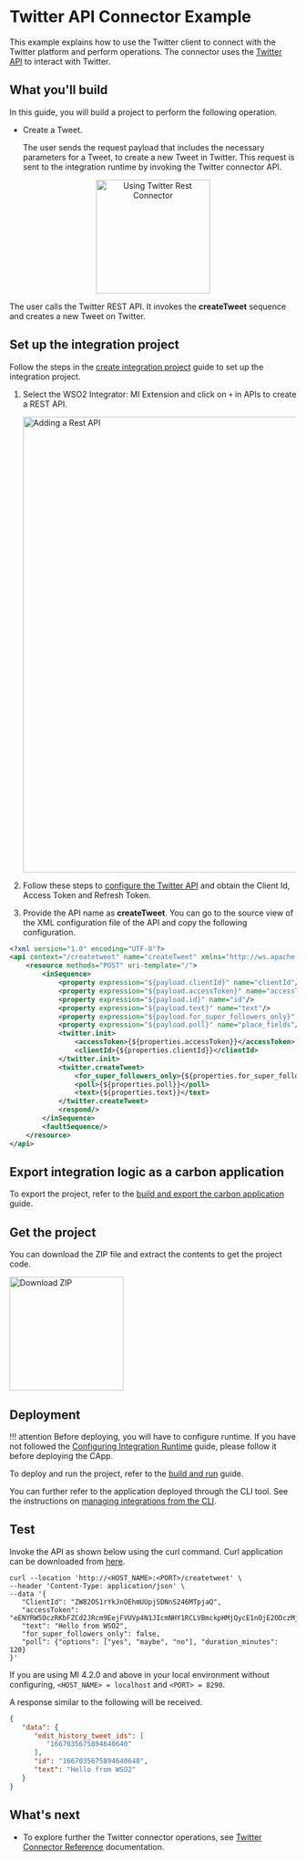 # Twitter API Connector Example

This example explains how to use the Twitter client to connect with the Twitter platform and perform operations. The connector uses the [Twitter API](https://developer.twitter.com/en/docs/twitter-api) to interact with Twitter.

## What you'll build

In this guide, you will build a project to perform the following operation. 

* Create a Tweet.

     The user sends the request payload that includes the necessary parameters for a Tweet, to create a new Tweet in Twitter. This request is sent to the integration runtime by invoking the Twitter connector API. 

<center><img src="{{base_path}}/assets/img/integrate/connectors/twitter-connector-store.png" title="Using Twitter Rest Connector" width="200" alt="Using Twitter Rest Connector"/></center>

The user calls the Twitter REST API. It invokes the **createTweet** sequence and creates a new Tweet on Twitter.

## Set up the integration project

Follow the steps in the [create integration project]({{base_path}}/develop/create-integration-project/) guide to set up the integration project.

1. Select the WSO2 Integrator: MI Extension and click on `+` in APIs to create a REST API.

    <img src="{{base_path}}/assets/img/integrate/connectors/twitter-api.png" title="Adding a Rest API" width="800" alt="Adding a Rest API"/>

2. Follow these steps to [configure the Twitter API]({{base_path}}/reference/connectors/twitter-connector/twitter-connector-credentials/) and obtain the Client Id, Access Token and Refresh Token.

4. Provide the API name as **createTweet**. You can go to the source view of the XML configuration file of the API and copy the following configuration. 

```xml
<?xml version="1.0" encoding="UTF-8"?>
<api context="/createtweet" name="createTweet" xmlns="http://ws.apache.org/ns/synapse">
    <resource methods="POST" uri-template="/">
        <inSequence>
            <property expression="${payload.clientId}" name="clientId"/>
            <property expression="${payload.accessToken}" name="accessToken"/>
            <property expression="${payload.id}" name="id"/>
            <property expression="${payload.text}" name="text"/>
            <property expression="${payload.for_super_followers_only}" name="for_super_followers_only"/>
            <property expression="${payload.poll}" name="place_fields"/>
            <twitter.init>
                <accessToken>{${properties.accessToken}}</accessToken>
                <clientId>{${properties.clientId}}</clientId>
            </twitter.init>
            <twitter.createTweet>
                <for_super_followers_only>{${properties.for_super_followers_only}}</for_super_followers_only>
                <poll>{${properties.poll}}</poll>
                <text>{${properties.text}}</text>
            </twitter.createTweet>
            <respond/>
        </inSequence>
        <faultSequence/>
    </resource>
</api>
```

## Export integration logic as a carbon application

To export the project, refer to the [build and export the carbon application]({{base_path}}/develop/deploy-artifacts/#build-and-export-the-carbon-application) guide. 

## Get the project

You can download the ZIP file and extract the contents to get the project code.

<a href="{{base_path}}/assets/attachments/connectors/twitter-connector.zip">
    <img src="{{base_path}}/assets/img/integrate/connectors/download-zip.png" width="200" alt="Download ZIP">
</a>

## Deployment

!!! attention
        Before deploying, you will have to configure runtime. If you have not followed the [Configuring Integration Runtime]({{base_path}}/reference/connectors/twitter-connector/twitter-connector-configuration/) guide, please follow it before deploying the CApp.

To deploy and run the project, refer to the [build and run]({{base_path}}/develop/deploy-artifacts/#build-and-run) guide.

You can further refer to the application deployed through the CLI tool. See the instructions on [managing integrations from the CLI]({{base_path}}/observe-and-manage/managing-integrations-with-micli).

## Test
Invoke the API as shown below using the curl command. Curl application can be downloaded from [here](https://curl.haxx.se/download.html).

```
curl --location 'http://<HOST_NAME>:<PORT>/createtweet' \
--header 'Content-Type: application/json' \
--data '{
   "ClientId": "ZW82OS1rYkJnOEhmUUpjSDNnS246MTpjaQ",
   "accessToken": "eENYRW5OczRKbFZCd2JRcm9EejFVUVp4N1JIcmNHY1RCLVBmckpHMjQycE1nOjE2ODczMjcxMzk4NjY6MTowOmF0OjE",
   "text": "Hello from WSO2",
   "for_super_followers_only": false,
   "poll": {"options": ["yes", "maybe", "no"], "duration_minutes": 120}
}'
```
If you are using MI 4.2.0 and above in your local environment without configuring, `<HOST_NAME> = localhost` and `<PORT> = 8290`.

A response similar to the following will be received.

```json
{
   "data": {
      "edit_history_tweet_ids": [
         "1667035675894640640"
      ],
      "id": "1667035675894640640",
      "text": "Hello from WSO2"
   }
}
```

## What's next

* To explore further the Twitter connector operations, see [Twitter Connector Reference]({{base_path}}/reference/connectors/twitter-connector/twitter-connector-reference/) documentation.
